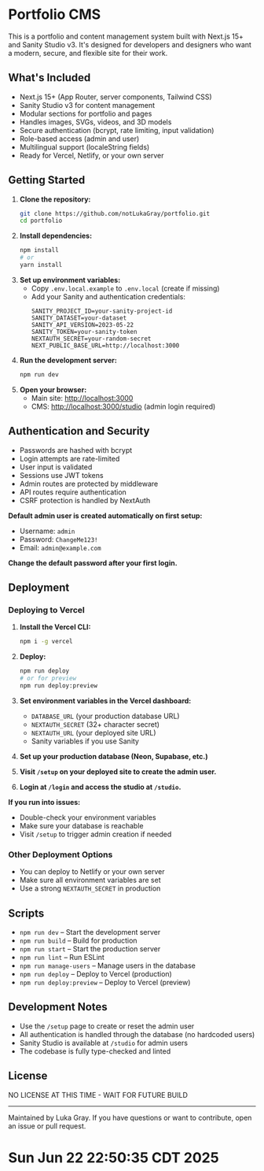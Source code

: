 # Portfolio CMS

This is a portfolio and content management system built with Next.js 15+ and Sanity Studio v3. It's designed for developers and designers who want a modern, secure, and flexible site for their work.

## What's Included

- Next.js 15+ (App Router, server components, Tailwind CSS)
- Sanity Studio v3 for content management
- Modular sections for portfolio and pages
- Handles images, SVGs, videos, and 3D models
- Secure authentication (bcrypt, rate limiting, input validation)
- Role-based access (admin and user)
- Multilingual support (localeString fields)
- Ready for Vercel, Netlify, or your own server

## Getting Started

1. **Clone the repository:**
   ```sh
   git clone https://github.com/notLukaGray/portfolio.git
   cd portfolio
   ```
2. **Install dependencies:**
   ```sh
   npm install
   # or
   yarn install
   ```
3. **Set up environment variables:**
   - Copy `.env.local.example` to `.env.local` (create if missing)
   - Add your Sanity and authentication credentials:
     ```env
     SANITY_PROJECT_ID=your-sanity-project-id
     SANITY_DATASET=your-dataset
     SANITY_API_VERSION=2023-05-22
     SANITY_TOKEN=your-sanity-token
     NEXTAUTH_SECRET=your-random-secret
     NEXT_PUBLIC_BASE_URL=http://localhost:3000
     ```
4. **Run the development server:**
   ```sh
   npm run dev
   ```
5. **Open your browser:**
   - Main site: [http://localhost:3000](http://localhost:3000)
   - CMS: [http://localhost:3000/studio](http://localhost:3000/studio) (admin login required)

## Authentication and Security

- Passwords are hashed with bcrypt
- Login attempts are rate-limited
- User input is validated
- Sessions use JWT tokens
- Admin routes are protected by middleware
- API routes require authentication
- CSRF protection is handled by NextAuth

**Default admin user is created automatically on first setup:**

- Username: `admin`
- Password: `ChangeMe123!`
- Email: `admin@example.com`

**Change the default password after your first login.**

## Deployment

### Deploying to Vercel

1. **Install the Vercel CLI:**
   ```sh
   npm i -g vercel
   ```
2. **Deploy:**
   ```sh
   npm run deploy
   # or for preview
   npm run deploy:preview
   ```
3. **Set environment variables in the Vercel dashboard:**
   - `DATABASE_URL` (your production database URL)
   - `NEXTAUTH_SECRET` (32+ character secret)
   - `NEXTAUTH_URL` (your deployed site URL)
   - Sanity variables if you use Sanity

4. **Set up your production database (Neon, Supabase, etc.)**
5. **Visit `/setup` on your deployed site to create the admin user.**
6. **Login at `/login` and access the studio at `/studio`.**

**If you run into issues:**

- Double-check your environment variables
- Make sure your database is reachable
- Visit `/setup` to trigger admin creation if needed

### Other Deployment Options

- You can deploy to Netlify or your own server
- Make sure all environment variables are set
- Use a strong `NEXTAUTH_SECRET` in production

## Scripts

- `npm run dev` – Start the development server
- `npm run build` – Build for production
- `npm run start` – Start the production server
- `npm run lint` – Run ESLint
- `npm run manage-users` – Manage users in the database
- `npm run deploy` – Deploy to Vercel (production)
- `npm run deploy:preview` – Deploy to Vercel (preview)

## Development Notes

- Use the `/setup` page to create or reset the admin user
- All authentication is handled through the database (no hardcoded users)
- Sanity Studio is available at `/studio` for admin users
- The codebase is fully type-checked and linted

## License

NO LICENSE AT THIS TIME - WAIT FOR FUTURE BUILD

---

Maintained by Luka Gray. If you have questions or want to contribute, open an issue or pull request.

# Sun Jun 22 22:50:35 CDT 2025
